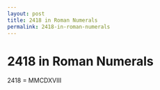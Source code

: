 ```yaml
---
layout: post
title: 2418 in Roman Numerals
permalink: 2418-in-roman-numerals
---
```


# 2418 in Roman Numerals

2418 = MMCDXVIII
